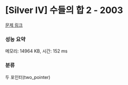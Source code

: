 # [Silver IV] 수들의 합 2 - 2003 

[문제 링크](https://www.acmicpc.net/problem/2003) 

### 성능 요약

메모리: 14964 KB, 시간: 152 ms

### 분류

두 포인터(two_pointer)

